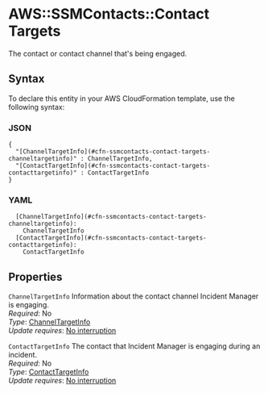 # AWS::SSMContacts::Contact Targets<a name="aws-properties-ssmcontacts-contact-targets"></a>

The contact or contact channel that's being engaged\.

## Syntax<a name="aws-properties-ssmcontacts-contact-targets-syntax"></a>

To declare this entity in your AWS CloudFormation template, use the following syntax:

### JSON<a name="aws-properties-ssmcontacts-contact-targets-syntax.json"></a>

```
{
  "[ChannelTargetInfo](#cfn-ssmcontacts-contact-targets-channeltargetinfo)" : ChannelTargetInfo,
  "[ContactTargetInfo](#cfn-ssmcontacts-contact-targets-contacttargetinfo)" : ContactTargetInfo
}
```

### YAML<a name="aws-properties-ssmcontacts-contact-targets-syntax.yaml"></a>

```
  [ChannelTargetInfo](#cfn-ssmcontacts-contact-targets-channeltargetinfo): 
    ChannelTargetInfo
  [ContactTargetInfo](#cfn-ssmcontacts-contact-targets-contacttargetinfo): 
    ContactTargetInfo
```

## Properties<a name="aws-properties-ssmcontacts-contact-targets-properties"></a>

`ChannelTargetInfo`  <a name="cfn-ssmcontacts-contact-targets-channeltargetinfo"></a>
Information about the contact channel Incident Manager is engaging\.  
*Required*: No  
*Type*: [ChannelTargetInfo](aws-properties-ssmcontacts-contact-channeltargetinfo.md)  
*Update requires*: [No interruption](https://docs.aws.amazon.com/AWSCloudFormation/latest/UserGuide/using-cfn-updating-stacks-update-behaviors.html#update-no-interrupt)

`ContactTargetInfo`  <a name="cfn-ssmcontacts-contact-targets-contacttargetinfo"></a>
The contact that Incident Manager is engaging during an incident\.  
*Required*: No  
*Type*: [ContactTargetInfo](aws-properties-ssmcontacts-contact-contacttargetinfo.md)  
*Update requires*: [No interruption](https://docs.aws.amazon.com/AWSCloudFormation/latest/UserGuide/using-cfn-updating-stacks-update-behaviors.html#update-no-interrupt)